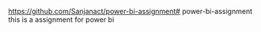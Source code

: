https://github.com/Sanjanact/power-bi-assignment# power-bi-assignment
this is a assignment for power bi
